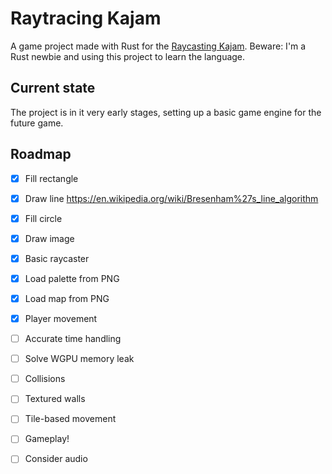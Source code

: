 # Raytracing Kajam

A game project made with Rust for the [Raycasting Kajam](https://alakajam.com/9th-kajam).
Beware: I'm a Rust newbie and using this project to learn the language.

## Current state

The project is in it very early stages, setting up a basic game engine for the future game.

## Roadmap

- [x] Fill rectangle
- [x] Draw line https://en.wikipedia.org/wiki/Bresenham%27s_line_algorithm
- [x] Fill circle
- [x] Draw image
- [x] Basic raycaster
- [x] Load palette from PNG
- [x] Load map from PNG
- [x] Player movement
- [ ] Accurate time handling
- [ ] Solve WGPU memory leak
- [ ] Collisions
- [ ] Textured walls
- [ ] Tile-based movement
- [ ] Gameplay!
- [ ] Consider audio

